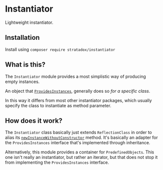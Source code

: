 # Instantiator

Lightweight instantiator.

## Installation

Install using `composer require stratadox/instantiator`

## What is this?

The `Instantiator` module provides a most simplistic way of producing empty 
instances.

An object that [`ProvidesInstances`](https://github.com/Stratadox/Instantiator/blob/master/contract/ProvidesInstances.php), 
generally does so *for a specific class*.

In this way it differs from most other instantiator packages, which usually 
specify the class to instantiate as method parameter.

## How does it work?

The `Instantiator` class basically just extends `ReflectionClass` in order to
alias its [`newInstanceWithoutConstructor`](http://php.net/manual/en/reflectionclass.newinstancewithoutconstructor.php)
method. It's basically an adapter for the `ProvidesInstances` interface that's
implemented through inheritance.

Alternatively, this module provides a container for `PredefinedObjects`. This
one isn't really an instantiator, but rather an iterator, but that does not stop
it from implementing the `ProvidesInstances` interface.

